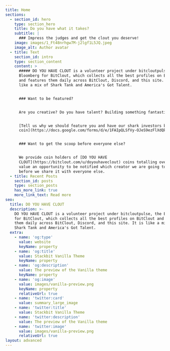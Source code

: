 ```yaml
---
title: Home
sections:
  - section_id: hero
    type: section_hero
    title: Do you have what it takes?
    subtitle: |
      ### Impress the judges and get the clout you deserve!
    image: images/1_Ft48nrhgw7M-j2lgf1L5JQ.jpeg
    image_alt: Author avatar
  - title: Text
    section_id: intro
    type: section_content
    content: >
      ##### DO YOU HAVE CLOUT is a volunteer project under bitcloutpulse, the
      Bloomberg for BitClout, which collects all the best profiles on BitClout
      and features them daily across BitClout, Discord, and this site. It is
      like a mix of Shark Tank and America's Got Talent.


      ### Want to be featured?


      Are you creative? Do you have talent? Building something fantastic?


      [Tell us why we should feature you and have our shark investors buy your
      coin](https://docs.google.com/forms/d/e/1FAIpQLSfVy-OJeS9ezFlXdQkFwgokAxmcyBEUBjdd7kJ4F4\_1\_zm-VA/viewform).


      ### Want to get the scoop before everyone else?


      We provide coin holders of [DO YOU HAVE
      CLOUT](https://bitclout.com/u/doyouhaveclout) coins totalling over $250 in
      value an opportunity to be notified which creator we are going to feature
      before we share it with everyone else.
  - title: Recent Posts
    section_id: posts
    type: section_posts
    has_more_link: true
    more_link_text: Read more
seo:
  title: DO YOU HAVE CLOUT
  description: >-
    DO YOU HAVE CLOUT is a volunteer project under bitcloutpulse, the Bloomberg
    for BitClout, which collects all the best profiles on BitClout and features
    them daily across BitClout, Discord, and this site. It is like a mix of
    Shark Tank and America's Got Talent.
  extra:
    - name: 'og:type'
      value: website
      keyName: property
    - name: 'og:title'
      value: Stackbit Vanilla Theme
      keyName: property
    - name: 'og:description'
      value: The preview of the Vanilla theme
      keyName: property
    - name: 'og:image'
      value: images/vanilla-preview.png
      keyName: property
      relativeUrl: true
    - name: 'twitter:card'
      value: summary_large_image
    - name: 'twitter:title'
      value: Stackbit Vanilla Theme
    - name: 'twitter:description'
      value: The preview of the Vanilla theme
    - name: 'twitter:image'
      value: images/vanilla-preview.png
      relativeUrl: true
layout: advanced
---
```

